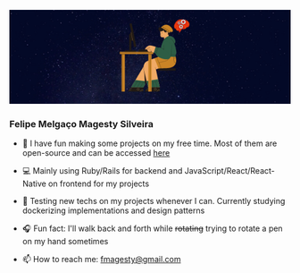 <p align="center">
  <img src="https://github.com/fmagesty/fmagesty/blob/main/banner.png">
</p>

### Felipe Melgaço Magesty Silveira

<!--
## :rocket: [Portfolio](https://fmagesty.github.io/fmagesty/) :rocket:
-->

- 🌱 I have fun making some projects on my free time. Most of them are open-source and can be accessed [here](https://github.com/fmagesty?tab=repositories)

- :computer: Mainly using Ruby/Rails for backend and JavaScript/React/React-Native on frontend for my projects

- :rocket: Testing new techs on my projects whenever I can. Currently studying dockerizing implementations and design patterns

- :headphones: Fun fact: I'll walk back and forth while ~~rotating~~ trying to rotate a pen on my hand sometimes

- 📫  How to reach me: fmagesty@gmail.com
